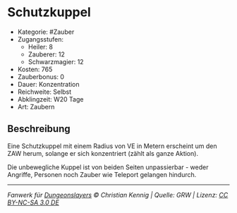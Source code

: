 # Schutzkuppel

- Kategorie: #Zauber
- Zugangsstufen:
  - Heiler: 8
  - Zauberer: 12
  - Schwarzmagier: 12
- Kosten: 765
- Zauberbonus: 0
- Dauer: Konzentration
- Reichweite: Selbst
- Abklingzeit: W20 Tage
- Art: Zaubern

## Beschreibung

Eine Schutzkuppel mit einem Radius von VE in Metern erscheint um den ZAW herum, solange er sich konzentriert (zählt als ganze Aktion).

Die unbewegliche Kuppel ist von beiden Seiten unpassierbar - weder Angriffe, Personen noch Zauber wie Teleport gelangen hindurch.

---

_Fanwerk für [Dungeonslayers](https://www.dungeonslayers.net/) © Christian Kennig | Quelle: GRW | Lizenz: [CC BY-NC-SA 3.0 DE](https://creativecommons.org/licenses/by-nc-sa/3.0/de/)_
